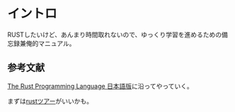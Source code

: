 # イントロ

RUSTしたいけど、あんまり時間取れないので、ゆっくり学習を進めるための備忘録兼俺的マニュアル。

## 参考文献

[The Rust Programming Language 日本語版](https://doc.rust-jp.rs/book-ja/)に沿ってやっていく。

まずは[rustツアー](https://tourofrust.com/00_ja.html)がいいかも。